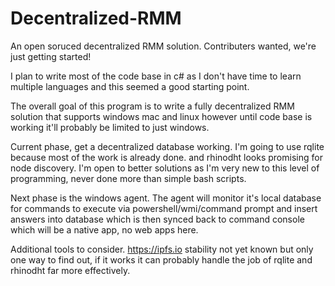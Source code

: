 # Decentralized-RMM
An open soruced decentralized RMM solution. Contributers wanted, we're just getting started!

I plan to write most of the code base in c# as I don't have time to learn multiple languages and this seemed a good starting point.

The overall goal of this program is to write a fully decentralized RMM solution that supports windows mac and linux however until code base is working it'll probably be limited to just windows.

Current phase, get a decentralized database working.  I'm going to use rqlite because most of the work is already done. and rhinodht looks promising for node discovery.  I'm open to better solutions as I'm very new to this level of programming, never done more than simple bash scripts.

Next phase is the windows agent. The agent will monitor it's local database for commands to execute via powershell/wmi/command prompt and insert answers into database which is then synced back to command console which will be a native app, no web apps here.


Additional tools to consider.  https://ipfs.io  stability not yet known but only one way to find out,  if it works it can probably handle the job of rqlite and rhinodht far more effectively.

